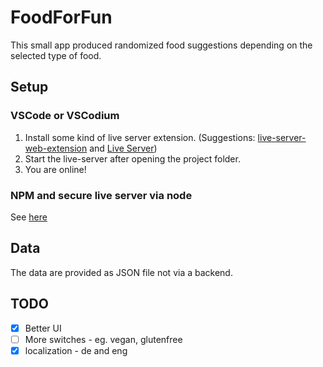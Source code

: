 # FoodForFun

This small app produced randomized food suggestions depending on the selected type of food.

## Setup

### VSCode or VSCodium 

1. Install some kind of live server extension. (Suggestions:  [live-server-web-extension](https://github.com/ritwickdey/live-server-web-extension) and [Live Server](https://marketplace.visualstudio.com/items?itemname=ritwickdey.LiveServer))
2. Start the live-server after opening the project folder. 
3. You are online!

### NPM and secure live server via node

See [here](https://github.com/lwsjs/local-web-server/wiki/How-to-launch-a-secure-local-web-server-(HTTPS))

## Data 

The data are provided as JSON file not via a backend. 

## TODO

- [x] Better UI 
- [ ] More switches - eg. vegan, glutenfree 
- [x] localization - de and eng
